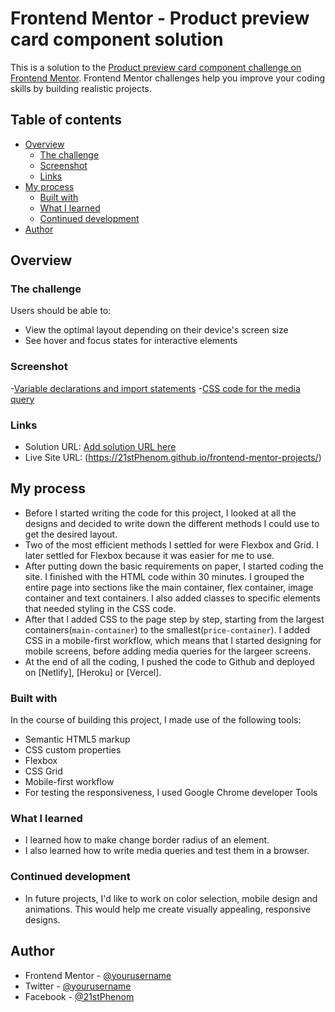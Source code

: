 # Frontend Mentor - Product preview card component solution

This is a solution to the [Product preview card component challenge on Frontend Mentor](https://www.frontendmentor.io/challenges/product-preview-card-component-GO7UmttRfa). Frontend Mentor challenges help you improve your coding skills by building realistic projects. 

## Table of contents

- [Overview](#overview)
  - [The challenge](#the-challenge)
  - [Screenshot](#screenshot)
  - [Links](#links)
- [My process](#my-process)
  - [Built with](#built-with)
  - [What I learned](#what-i-learned)
  - [Continued development](#continued-development)
- [Author](#author)

## Overview

### The challenge

Users should be able to:

- View the optimal layout depending on their device's screen size
- See hover and focus states for interactive elements

### Screenshot
-[Variable declarations and import statements](./var-declaration.jpg)
-[CSS code for the media query](./media-queries.jpg)


### Links

- Solution URL: [Add solution URL here](https://your-solution-url.com)
- Live Site URL: (https://21stPhenom.github.io/frontend-mentor-projects/)

## My process
- Before I started writing the code for this project, I looked at all the designs and decided to write down the different methods I could use to get the desired layout.
- Two of the most efficient methods I settled for were Flexbox and Grid. I later settled for Flexbox because it was easier for me to use. 
- After putting down the basic requirements on paper, I started coding the site. I finished with the HTML code within 30 minutes. I grouped the entire page into sections like the main container, flex container, image container and text containers. I also added classes to specific elements that needed styling in the CSS code.
- After that I added CSS to the page step by step, starting from the largest containers(`main-container`) to the smallest(`price-container`). I added CSS in a mobile-first workflow, which means that I started designing for mobile screens, before adding media queries for the largeer screens.
- At the end of all the coding, I pushed the code to Github and deployed on [Netlify], [Heroku] or [Vercel].

### Built with
In the course of building this project, I made use of the following tools:
- Semantic HTML5 markup
- CSS custom properties
- Flexbox
- CSS Grid
- Mobile-first workflow
- For testing the responsiveness, I used Google Chrome developer Tools

### What I learned
- I learned how to make change border radius of an element.
- I also learned how to write media queries and test them in a browser.

### Continued development
- In future projects, I'd like to work on color selection, mobile design and animations. This would help me create visually appealing, responsive designs.

## Author

- Frontend Mentor - [@yourusername](https://www.frontendmentor.io/profile/21stPhenom)
- Twitter - [@yourusername](https://www.twitter.com/_21st_Phenom)
- Facebook - [@21stPhenom](https://www.facebook.com/21stPhenom)
